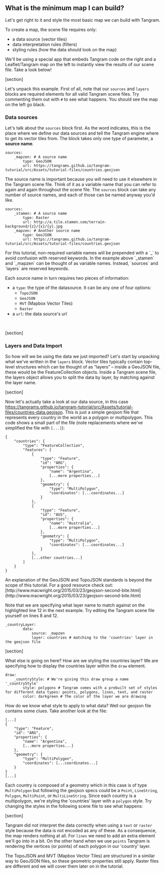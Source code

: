 ## What is the minimum map I can build?

Let's get right to it and style the most basic map we can build with Tangram.

To create a map, the scene file requires only:

* a data source (vector tiles)
* data interpretation rules (filters)
* styling rules (how the data should look on the map)

<div class='alert-message'>
We'll be using a special app that embeds Tangram code on the right and a Leaflet/Tangram map on the left to instantly view the results of our scene file. Take a look below!
</div>

[section]

Let's unpack this example. First of all, note that our `sources` and `layers` blocks are required elements for all valid Tangram scene files. Try commenting them out with `#` to see what happens. You should see the map on the left go black.

### Data sources

Let's talk about the `sources` block first. As the word indicates, this is the place where we define our data sources and tell the Tangram engine where to get its vector tiles from. The block takes only one type of parameter, a <strong>source name</strong>.

<pre><code class="language-yaml">sources:
    &#95;mapzen: # A source name
        type: GeoJSON
        url: https://tangrams.github.io/tangram-tutorial/src/Assets/tutorial-files/countries.geojson
</code></pre>

The source name is important because you will need to use it elsewhere in the Tangram scene file. Think of it as a variable name that you can refer to again and again throughout the scene file. The `sources` block can take any number of source names, and each of those can be named anyway you'd like.

<pre><code class="language-yaml">sources:
    &#95;stamen: # A source name
        type: Raster
        url: http://a.tile.stamen.com/terrain-background/{z}/{x}/{y}.jpg
    &#95;mapzen: # Another source name
        type: GeoJSON
        url: https://tangrams.github.io/tangram-tutorial/src/Assets/tutorial-files/countries.geojson
</code></pre>

<div class='alert-message'>For this tutorial, non-required variable names will be prepended with a `_` to avoid confusion with reserved keywords.
In the example above `_stamen` and `_mapzen` can be thought of as variable names. Instead, `sources` and `layers` are reserved keywords.</div>

Each source name in turn requires two pieces of information:

* a `type`: the type of the datasource. It can be any one of four options:
    * `TopoJSON`
    * `GeoJSON`
    * `MVT` (Mapbox Vector Tiles)
    * `Raster`
* a `url`: the data source's url

<br>

[section]

### Layers and Data Import

So how will we be using the data we just imported? Let's start by unpacking what we've written in the `layers` block. Vector tiles typically contain top-level structures which can be thought of as “layers” – inside a GeoJSON file, these would be the FeatureCollection objects. Inside a Tangram scene file, the layers object allows you to split the data by layer, by matching against the layer name.

[section]

Now let's actually take a look at our data source, in this case
<a href='https://tangrams.github.io/tangram-tutorial/src/Assets/tutorial-files/countries-data.geojson'
target='&#95;blank'>https://tangrams.github.io/tangram-tutorial/src/Assets/tutorial-files/countries-data.geojson</a>. This is just a simple geojson file that represents every country in the world as a polygon or multipolygon. This code shows a small part of the file (note replacements where we've simplified the file with `[...]`):

<pre><code class="language-json">{
	"countries": {
		"type": "FeatureCollection",
		"features": [
			{
				"type": "Feature",
				"id": "ARG",
				"properties": {
					"name": "Argentina",
					[...more properties...]
				},
				"geometry": {
					"type": "MultiPolygon",
					"coordinates": [...coordinates...]
				}
			},
			{
				"type": "Feature",
				"id": "AUS",
				"properties": {
					"name": "Australia",
					[...more properties...]
				},
				"geometry": {
					"type": "MultiPolygon",
					"coordinates": [...coordinates...]
				}
			},
			[...other countries...]
		]
	}
}
</pre></code>

<div class='alert-message'>
An explanation of the GeoJSON and TopoJSON standards is beyond the scope of this tutorial. For a good resource check out: [http://www.macwright.org/2015/03/23/geojson-second-bite.html](http://www.macwright.org/2015/03/23/geojson-second-bite.html)
</div>

Note that we are specifying what layer name to match against on the highlighted line 12 in the next example. Try editing the Tangram scene file yourself on lines 8 and 12.

<pre><code class="language-yaml">&#95;countryLayer:
        data:
            source: &#95;mapzen
            layer: countries # matching to the 'countries' layer in the geojson file
</pre></code>

[section]

What else is going on here? How are we styling the countries layer? We are specifying how to display the countries layer within the `draw` element.

<pre><code class="language-yaml">draw:
    &#95;countryStyle: # We're giving this draw group a name '&#95;countryStyle'
        style: polygons # Tangram comes with a prebuilt set of styles for different data types: points, polygons, lines, text, and raster
        color: darkgreen # The color of the layer we are drawing
</pre></code>

How do we know what style to apply to what data? Well our geojson file contains some clues. Take another look at the file:

<pre><code class="language-json">[...]
{
	"type": "Feature",
	"id": "ARG",
	"properties": {
		"name": "Argentina",
        [...more properties...]
	},
	"geometry": {
		"type": "MultiPolygon",
		"coordinates": [...coordinates...]
	}
}
[...]
</pre></code>

Each country is composed of a geometry which in this case is of type `MultiPolygon` but following the geojson specs could be a `Point`, `LineString`, `Polygon`, `MultiPoint`, or `MultiLineString`. Since each country is a multipolygon, we're styling the 'countries' layer with a `polygon` style. Try changing the styles in the following scene file to see what happens:

[section]

Tangram did not interpret the data correctly when using a `text` or `raster` style because the data is not encoded as any of these. As a consequence, the map renders nothing at all. For `lines` we need to add an extra element we'll go into in a bit. On the other hand when we use `points` Tangram is rendering the vertices (or points) of each polygon in our 'country' layer.

<div class='alert-message'>
The TopoJSON and MVT (Mapbox Vector Tiles) are structured in a similar way to GeoJSON files, so these geometric properties still apply. Raster files are different and we will cover them later on in the tutorial.
</div>
